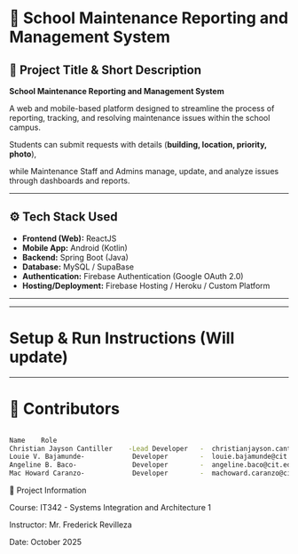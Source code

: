 # 🏫 School Maintenance Reporting and Management System

## 📘 Project Title & Short Description

**School Maintenance Reporting and Management System**

  A web and mobile-based platform designed to streamline the process of reporting, tracking, and resolving maintenance issues within the school campus.  

Students can submit requests with details (**building, location, priority, photo**),  

while Maintenance Staff and Admins manage, update, and analyze issues through dashboards and reports.

---

## ⚙️ Tech Stack Used

- **Frontend (Web):** ReactJS  
- **Mobile App:** Android (Kotlin)  
- **Backend:** Spring Boot (Java)  
- **Database:** MySQL / SupaBase
- **Authentication:** Firebase Authentication (Google OAuth 2.0)  
- **Hosting/Deployment:** Firebase Hosting / Heroku / Custom Platform  

---

---

#  Setup & Run Instructions (Will update)

---
# 👥 Contributors
```bash

Name	Role
Christian Jayson Cantiller	  -Lead Developer   -  christianjayson.cantiller@cit.edu | @Shanta413
Louie V. Bajamunde-            Developer        -  louie.bajamunde@cit.edu           | @LowiGH
Angeline B. Baco-              Developer        -  angeline.baco@cit.edu             | @angeeeline
Mac Howard Caranzo-    	       Developer        -  machoward.caranzo@cit.edu         | @Howardness
```


📅 Project Information

Course: IT342 - Systems Integration and Architecture 1

Instructor: Mr. Frederick Revilleza

Date: October 2025
